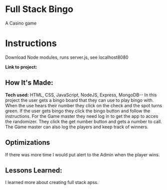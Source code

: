 # Full Stack Bingo
A Casino game 

# Instructions 
Download Node modules,
runs server.js,
see localhost8080

**Link to project:** 


## How It's Made:

**Tech used:** HTML, CSS, JavaScript, NodeJS, Express, MongoDB--
In this project the user gets a bingo board that they can use to play bingo with. When the use hears their number they click on the check and the spot turns green. If the user gets bingo they click the bingo button and follow the instructions. 
For the Game master they need log in to get the app to acces the randomizer. They click the get number button and gets a number to call. The Game master can also log the players and keep track of winners. 

## Optimizations
If there was more time I would put alert to the Admin when the player wins.  

## Lessons Learned:
I learned more about creating full stack apss.   



